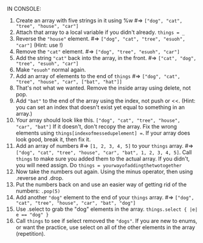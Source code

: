 IN CONSOLE:

1. Create an array with five strings in it using %w #=> `["dog", "cat", "tree", "house", "car"]`
2. Attach that array to a local variable if you didn't already. `things = _`
2. Reverse the `"house"` element. #=> `["dog", "cat", "tree", "esuoh", "car"]` (Hint: use !)
3. Remove the `"cat"` element. #=> `["dog", "tree", "esuoh", "car"]`
4. Add the string `"cat"` back into the array, in the front. #=> `["cat", "dog", "tree", "esuoh", "car"]`
5. Make `"esuoh"` normal again.
6. Add an array of elements to the end of `things` #=> `["dog", "cat", "tree", "house", "car", ["bat", "hat"]]`
7. That's not what we wanted. Remove the inside array using delete, not pop.
8. Add `"bat"` to the end of the array using the index, not push or <<. (Hint: you can set an index that doesn't 
   exist yet equal to something in an array.)
9. Your array should look like this. `["dog", "cat", "tree", "house", "car", "bat"]` If it doesn't,
   don't recopy the array. Fix the wrong elements using `things[indexofmessedupelement] =`. If your array does
   look good, break it, then fix it.
10. Add an array of numbers #=> `[1, 2, 3, 4, 5]` to your `things` array. #=>
    `["dog", "cat", "tree", "house", "car", "bat", 1, 2, 3, 4, 5]`. Call `things` to make sure you added them 
    to the actual array. If you didn't, you will need assign. Do `things = yourwayofaddingthetwotogether`
11. Now take the numbers out again. Using the minus operator, then using .reverse and .drop.
12. Put the numbers back on and use an easier way of getting rid of the numbers: `.pop(5)`
13. Add another `"dog"` element to the end of your `things` array. #=>
    `["dog", "cat", "tree", "house", "car", "bat", "dog"]`
14. Use .select to grab the "dog" elements in the array. `things.select { |e| e == "dog" }`
15. Call `things` to see if select removed the `"dogs"`. If you are new to enums, or want the practice, use 
    select on all of the other elements in the array (repetition).
